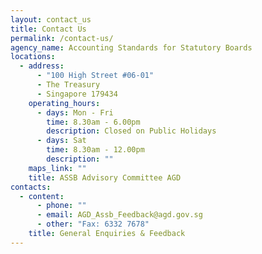 ```yaml
---
layout: contact_us
title: Contact Us
permalink: /contact-us/
agency_name: Accounting Standards for Statutory Boards
locations:
  - address:
      - "100 High Street #06-01"
      - The Treasury
      - Singapore 179434
    operating_hours:
      - days: Mon - Fri
        time: 8.30am - 6.00pm
        description: Closed on Public Holidays
      - days: Sat
        time: 8.30am - 12.00pm
        description: ""
    maps_link: ""
    title: ASSB Advisory Committee AGD
contacts:
  - content:
      - phone: ""
      - email: AGD_Assb_Feedback@agd.gov.sg
      - other: "Fax: 6332 7678"
    title: General Enquiries & Feedback
---
```

